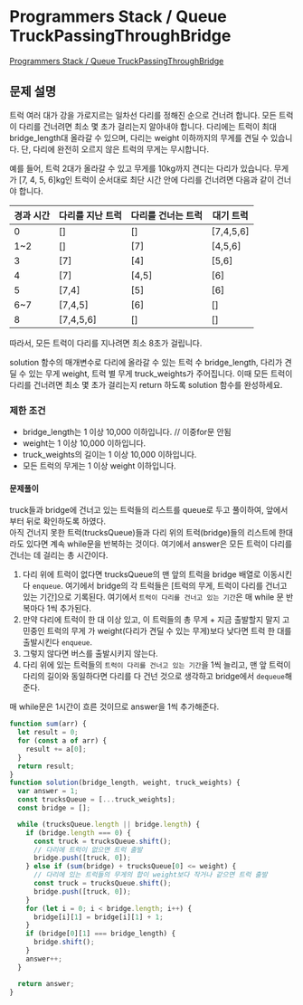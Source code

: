 # Programmers Stack / Queue TruckPassingThroughBridge

[Programmers Stack / Queue TruckPassingThroughBridge](https://school.programmers.co.kr/learn/courses/30/lessons/42583)

## 문제 설명

트럭 여러 대가 강을 가로지르는 일차선 다리를 정해진 순으로 건너려 합니다. 모든 트럭이 다리를 건너려면 최소 몇 초가 걸리는지 알아내야 합니다. 다리에는 트럭이 최대 bridge_length대 올라갈 수 있으며, 다리는 weight 이하까지의 무게를 견딜 수 있습니다. 단, 다리에 완전히 오르지 않은 트럭의 무게는 무시합니다.

예를 들어, 트럭 2대가 올라갈 수 있고 무게를 10kg까지 견디는 다리가 있습니다. 무게가 [7, 4, 5, 6]kg인 트럭이 순서대로 최단 시간 안에 다리를 건너려면 다음과 같이 건너야 합니다.

| 경과 시간 | 다리를 지난 트럭 | 다리를 건너는 트럭 | 대기 트럭 |
| --------- | ---------------- | ------------------ | --------- |
| 0         | []               | []                 | [7,4,5,6] |
| 1~2       | []               | [7]                | [4,5,6]   |
| 3         | [7]              | [4]                | [5,6]     |
| 4         | [7]              | [4,5]              | [6]       |
| 5         | [7,4]            | [5]                | [6]       |
| 6~7       | [7,4,5]          | [6]                | []        |
| 8         | [7,4,5,6]        | []                 | []        |

따라서, 모든 트럭이 다리를 지나려면 최소 8초가 걸립니다.

solution 함수의 매개변수로 다리에 올라갈 수 있는 트럭 수 bridge_length, 다리가 견딜 수 있는 무게 weight, 트럭 별 무게 truck_weights가 주어집니다. 이때 모든 트럭이 다리를 건너려면 최소 몇 초가 걸리는지 return 하도록 solution 함수를 완성하세요.

### 제한 조건

- bridge_length는 1 이상 10,000 이하입니다. // 이중for문 안됨
- weight는 1 이상 10,000 이하입니다.
- truck_weights의 길이는 1 이상 10,000 이하입니다.
- 모든 트럭의 무게는 1 이상 weight 이하입니다.

#### 문제풀이

truck들과 bridge에 건너고 있는 트럭들의 리스트를 queue로 두고 풀이하여, 앞에서부터 뒤로 확인하도록 하였다.  
아직 건너지 못한 트럭(trucksQueue)들과 다리 위의 트럭(bridge)들의 리스트에 한대라도 있다면 계속 while문을 반복하는 것이다.
여기에서 answer은 모든 트럭이 다리를 건너는 데 걸리는 총 시간이다.

1. 다리 위에 트럭이 없다면 trucksQueue의 맨 앞의 트럭을 bridge 배열로 이동시킨다 `enqueue`. 여기에서 bridge의 각 트럭들은 [트럭의 무게, 트럭이 다리를 건너고 있는 기간]으로 기록된다. 여기에서 `트럭이 다리를 건너고 있는 기간`은 매 while 문 반복마다 1씩 추가된다.
2. 만약 다리에 트럭이 한 대 이상 있고, 이 트럭들의 총 무게 + 지금 출발할지 말지 고민중인 트럭의 무게 가 weight(다리가 견딜 수 있는 무게)보다 낮다면 트럭 한 대를 출발시킨다 `enqueue`.
3. 그렇지 않다면 버스를 출발시키지 않는다.
4. 다리 위에 있는 트럭들의 `트럭이 다리를 건너고 있는 기간`을 1씩 늘리고, 맨 앞 트럭이 다리의 길이와 동일하다면 다리를 다 건넌 것으로 생각하고 bridge에서 `dequeue`해준다.

매 while문은 1시간이 흐른 것이므로 answer을 1씩 추가해준다.

```js
function sum(arr) {
  let result = 0;
  for (const a of arr) {
    result += a[0];
  }
  return result;
}
function solution(bridge_length, weight, truck_weights) {
  var answer = 1;
  const trucksQueue = [...truck_weights];
  const bridge = [];

  while (trucksQueue.length || bridge.length) {
    if (bridge.length === 0) {
      const truck = trucksQueue.shift();
      // 다리에 트럭이 없으면 트럭 출발
      bridge.push([truck, 0]);
    } else if (sum(bridge) + trucksQueue[0] <= weight) {
      // 다리에 있는 트럭들의 무게의 합이 weight보다 작거나 같으면 트럭 출발
      const truck = trucksQueue.shift();
      bridge.push([truck, 0]);
    }
    for (let i = 0; i < bridge.length; i++) {
      bridge[i][1] = bridge[i][1] + 1;
    }
    if (bridge[0][1] === bridge_length) {
      bridge.shift();
    }
    answer++;
  }

  return answer;
}
```
